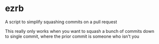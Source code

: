# ezrb
A script to simplify squashing commits on a pull request

This really only works when you want to squash a bunch of commits down to single commit, where the prior commit is someone who isn't you
